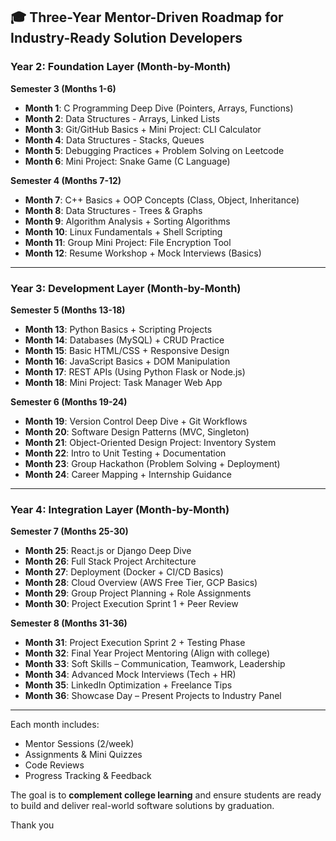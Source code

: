 
## 🎓 Three-Year Mentor-Driven Roadmap for Industry-Ready Solution Developers

### Year 2: Foundation Layer (Month-by-Month)

**Semester 3 (Months 1-6)**

- **Month 1**: C Programming Deep Dive (Pointers, Arrays, Functions)
- **Month 2**: Data Structures - Arrays, Linked Lists
- **Month 3**: Git/GitHub Basics + Mini Project: CLI Calculator
- **Month 4**: Data Structures - Stacks, Queues
- **Month 5**: Debugging Practices + Problem Solving on Leetcode
- **Month 6**: Mini Project: Snake Game (C Language)

**Semester 4 (Months 7-12)**

- **Month 7**: C++ Basics + OOP Concepts (Class, Object, Inheritance)
- **Month 8**: Data Structures - Trees & Graphs
- **Month 9**: Algorithm Analysis + Sorting Algorithms
- **Month 10**: Linux Fundamentals + Shell Scripting
- **Month 11**: Group Mini Project: File Encryption Tool
- **Month 12**: Resume Workshop + Mock Interviews (Basics)

---

### Year 3: Development Layer (Month-by-Month)

**Semester 5 (Months 13-18)**

- **Month 13**: Python Basics + Scripting Projects
- **Month 14**: Databases (MySQL) + CRUD Practice
- **Month 15**: Basic HTML/CSS + Responsive Design
- **Month 16**: JavaScript Basics + DOM Manipulation
- **Month 17**: REST APIs (Using Python Flask or Node.js)
- **Month 18**: Mini Project: Task Manager Web App

**Semester 6 (Months 19-24)**

- **Month 19**: Version Control Deep Dive + Git Workflows
- **Month 20**: Software Design Patterns (MVC, Singleton)
- **Month 21**: Object-Oriented Design Project: Inventory System
- **Month 22**: Intro to Unit Testing + Documentation
- **Month 23**: Group Hackathon (Problem Solving + Deployment)
- **Month 24**: Career Mapping + Internship Guidance

---

### Year 4: Integration Layer (Month-by-Month)

**Semester 7 (Months 25-30)**

- **Month 25**: React.js or Django Deep Dive
- **Month 26**: Full Stack Project Architecture
- **Month 27**: Deployment (Docker + CI/CD Basics)
- **Month 28**: Cloud Overview (AWS Free Tier, GCP Basics)
- **Month 29**: Group Project Planning + Role Assignments
- **Month 30**: Project Execution Sprint 1 + Peer Review

**Semester 8 (Months 31-36)**

- **Month 31**: Project Execution Sprint 2 + Testing Phase
- **Month 32**: Final Year Project Mentoring (Align with college)
- **Month 33**: Soft Skills – Communication, Teamwork, Leadership
- **Month 34**: Advanced Mock Interviews (Tech + HR)
- **Month 35**: LinkedIn Optimization + Freelance Tips
- **Month 36**: Showcase Day – Present Projects to Industry Panel

---

Each month includes:

- Mentor Sessions (2/week)
- Assignments & Mini Quizzes
- Code Reviews
- Progress Tracking & Feedback

The goal is to **complement college learning** and ensure students are ready to build and deliver real-world software solutions by graduation.

Thank you 

